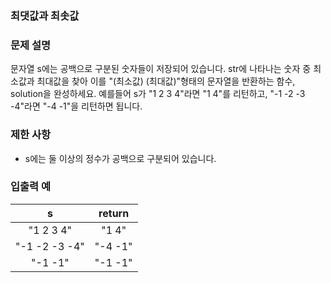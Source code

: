 ### 최댓값과 최솟값

### 문제 설명

문자열 s에는 공백으로 구분된 숫자들이 저장되어 있습니다. str에 나타나는 숫자 중 최소값과 최대값을 찾아 이를 "(최소값) (최대값)"형태의 문자열을 반환하는 함수, solution을 완성하세요.
예를들어 s가 "1 2 3 4"라면 "1 4"를 리턴하고, "-1 -2 -3 -4"라면 "-4 -1"을 리턴하면 됩니다.

### 제한 사항

- s에는 둘 이상의 정수가 공백으로 구분되어 있습니다.

### 입출력 예

|       s       | return  |
| :-----------: | :-----: |
|   "1 2 3 4"   |  "1 4"  |
| "-1 -2 -3 -4" | "-4 -1" |
|    "-1 -1"    | "-1 -1" |

